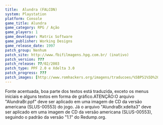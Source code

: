 ```yaml
---
title:  Alundra (FALCON)
system: Playstation
platform: Console
game_title: Alundra
game_category: RPG / Ação
game_players: 1
game_developer: Matrix Software
game_publisher: Working Designs
game_release_date: 1997
patch_group: Nenhum
patch_site: http://www.fbifilmagens.hpg.com.br/ (inativo)
patch_version: ???
patch_release: ??/02/2003
patch_type: PPF 2.0 e Xdelta 3.0
patch_progress: ???
patch_images: [http://www.romhackers.org/imagens/traducoes/%5BPS1%5D%20Alundra%20-%20FALCON%20-%201.png,http://www.romhackers.org/imagens/traducoes/%5BPS1%5D%20Alundra%20-%20FALCON%20-%202.png,http://www.romhackers.org/imagens/traducoes/%5BPS1%5D%20Alundra%20-%20FALCON%20-%203.png]
---
```

Fonte acentuada, boa parte dos textos está traduzida, exceto os menus iniciais e alguns textos em forma de gráfico.ATENÇÃO:O arquivo "AlundraBr.ppf" deve ser aplicado em uma imagem de CD da versão americana (SLUS-00553) do jogo. Já o arquivo "AlundraBr.xdelta3" deve ser aplicado em uma imagem de CD da versão americana (SLUS-00553), seguindo o padrão da versão "1.1" do Redump.org.